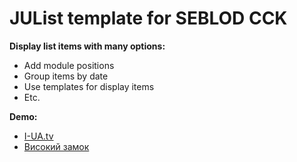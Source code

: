 # JUList template for SEBLOD CCK

**Display list items with many options:**
* Add module positions
* Group items by date
* Use templates for display items
* Etc.

**Demo:**
* [I-UA.tv](https://i-ua.tv)
* [Високий замок](https://wz.lviv.ua)
